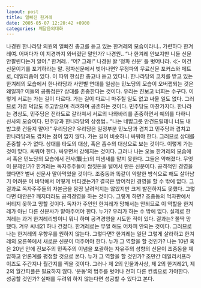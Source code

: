 ```yaml
---
layout: post
title: 얼빠진 한겨레
date: 2005-05-07 12:20:42 +0900
categories: 깨달음의대화
---
```

나경원 한나라당 의원의 얼빠진 충고를 듣고 있는 한겨레의 모습이라니.. 가련하다 한겨레여. 어쩌다가 이 지경까지 와버렸단 말인가? 나경원.. “나 한겨레 안보지만 니들 신문 안팔린다는거 알어.” 한겨레.. “어? 그래!” 나경원 왈 ‘정파 신문’ 틀 벗어나라. ≪- 이건 신문이기를 포기하라는 말. 정파신문에서 벗어나면? 무정파의 무료신문 포커스와 메트로, 데일리줌이 있다. 이 따위 한심한 충고나 듣고 있다니. 한나라당의 코치를 받고 있는 한겨레의 모습에서 한나라당과 사안별 연대를 일삼는 민노당의 모습이 오버랩되는 것은 왜일까? 이들의 공통점은? 상대를 존중한다는 것이다. 우리는 진보고 너희는 수구다. 이렇게 서로는 가는 길이 다르다. 가는 길이 다르니 마주칠 일도 없고 싸울 일도 없다. 그러므로 가끔 덕담도 주고받으며 격려하며 공존하는 것이다. 민주당도 마찬가지다. 한나라는 경상도, 민주당은 전라도로 갈라져서 서로의 나와바리를 존중하면서 예의를 다하니 신사의 모습이다. 민주당과 한나라당의 상생법.. “나는 네밥그릇 안건드릴테니 너도 내밥그릇 건들지 말어!” 우리당은? 우리당은 일정부분 민노당과 겹치고 민주당과 겹치고 한나라당과도 겹치는 점이 없지 않다. 가는 길이 비슷하니 싸워야 한다. 그러므로 상대를 존중할 수가 없다. 상대를 타도의 대상, 혹은 흡수의 대상으로 보는 것이다. 이렇게 가는 것이 맞다. 싸워야 한다. 싸우면서 강해지는 것이다. 그러나 나는 오늘 한겨레의 모습에서 혹은 민노당의 모습에서 전사(戰士)의 피냄새를 맡지 못한다. 그들은 약해졌다. 무엇이 문제인가? 한겨레는 독자주주들이 쌈짓돈을 털어서 만든 신문이다. 공격적인 경영을 했다면? 벌써 신문사 말아먹었을 것이다. 조중동과 똑같이 악랄한 방식으로 해도 살아남기 어려운 이 바닥에서 어떻게 버티겠는가? 결국은 방어적인 경영을 할 수 밖에 없다. 그 결과로 독자주주들의 자본금을 몽땅 날려먹지는 않았지만 크게 발전하지도 못했다. 그렇다면 대안은? 깨지더라도 공격경영을 하는 것이다. 그렇게 하면? 조중동의 먹자판에서 버티지 못하고 망할 것이다. 독자가 주인인 한겨레가 망해서는 안되므로 이 역할을 한겨레가 아닌 다른 신문사가 맡아주어야 한다. 누가? 우리가 하는 수 밖에 없다. 실제로 한겨레는 과거 한겨레리빙이니 뭐니 하며 공격경영을 시도한 적이 있다. 결과는? 쫄딱 망했다. 겨우 씨네21 하나 건졌다. 한겨레로는 무얼 해도 어차피 안되는 것이다. 그러므로 나는 한겨레의 우향우를 원하지 않는다. 그렇다면? 한겨레는 일단 그렇게 살라하고 한겨레의 오른쪽에서 새로운 신문이 떠주어야 한다. 누가 그 역할을 할 것인가? 나는 10년 혹은 20년 안에 진보주의 민족주의 이념을 포괄하는 자유주의 성향의 신문이 조중동을 제압하고 언론계를 평정할 것으로 본다. 누가 그 역할을 할 것인가? 조만간 데일리서프라이즈도 주간지나 월간지를 찍을 것이다. 그러나 제 2의 인물과사상, 제 2의 한겨레21, 제 2의 월간피플은 필요하지 않다. ‘운동’의 범주를 벗어나 전혀 다른 컨셉으로 가야한다. 성공할 것인가? 실패를 두려워 하지 않는다면 성공할 수 있다고 본다.